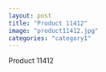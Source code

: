 ```yaml
---
layout: post
title: "Product 11412"
image: "product11412.jpg"
categories: "category1"
---
```

Product 11412
